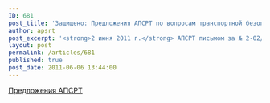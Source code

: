 ```yaml
---
ID: 681
post_title: 'Защищено: Предложения АПСРТ по вопросам транспортной безопасности'
author: apsrt
post_excerpt: '<strong>2 июня 2011 г.</strong> АПСРТ письмом за № 2-02/129 направлены в Минтранс России предложения в части реализаций приказов министерства по вопросам транспортной безопасности.'
layout: post
permalink: /articles/681
published: true
post_date: 2011-06-06 13:44:00
---
```

[Предложения АПСРТ][1]

 [1]: http://www.apsrt.ru/docs/2-02-129.doc